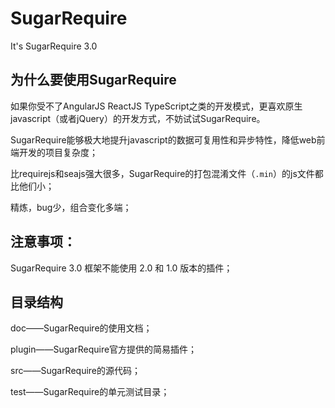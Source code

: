 # SugarRequire

It's SugarRequire 3.0

## 为什么要使用SugarRequire

如果你受不了AngularJS  ReactJS  TypeScript之类的开发模式，更喜欢原生javascript（或者jQuery）的开发方式，不妨试试SugarRequire。

SugarRequire能够极大地提升javascript的数据可复用性和异步特性，降低web前端开发的项目复杂度；

比requirejs和seajs强大很多，SugarRequire的打包混淆文件（`.min`）的js文件都比他们小；

精炼，bug少，组合变化多端；

## 注意事项：

SugarRequire 3.0 框架不能使用 2.0 和 1.0 版本的插件；

## 目录结构

doc——SugarRequire的使用文档；

plugin——SugarRequire官方提供的简易插件；

src——SugarRequire的源代码；

test——SugarRequire的单元测试目录；